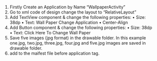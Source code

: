 1) Firstly Create an Application by Name “WallpaperActivity”
2) Go to xml code of design change the layout to “RelativeLayout”
3) Add TextView component & change the following properties:
• Size: 38dp
• Text: Wall Paper Change Application
• Center-Align
4) Add Button component & change the following properties:
• Size: 38dp
• Text: Click Here To Change Wall Paper
5) Save five images (jpg format) in the drawable folder. In this example one.jpg,
two.jpg, three.jpg, four.jpg and five.jpg images are saved in drawable folder.
6) add   <uses-permission android:name="android.permission.SET_WALLPAPER" /> to the maifest file before application tag.
